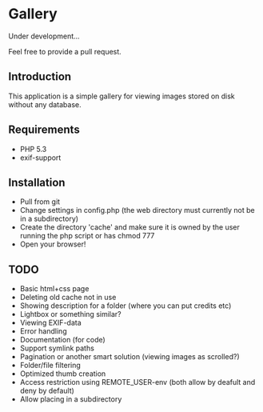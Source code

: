Gallery
=======

Under development...

Feel free to provide a pull request.


Introduction
------------

This application is a simple gallery for viewing images stored on disk without any database.


Requirements
------------

* PHP 5.3
* exif-support


Installation
------------

* Pull from git
* Change settings in config.php (the web directory must currently not be in a subdirectory)
* Create the directory 'cache' and make sure it is owned by the user running the php script or has chmod 777
* Open your browser!


TODO
----

* Basic html+css page
* Deleting old cache not in use
* Showing description for a folder (where you can put credits etc)
* Lightbox or something similar?
* Viewing EXIF-data
* Error handling
* Documentation (for code)
* Support symlink paths
* Pagination or another smart solution (viewing images as scrolled?)
* Folder/file filtering
* Optimized thumb creation
* Access restriction using REMOTE_USER-env (both allow by deafult and deny by default)
* Allow placing in a subdirectory
